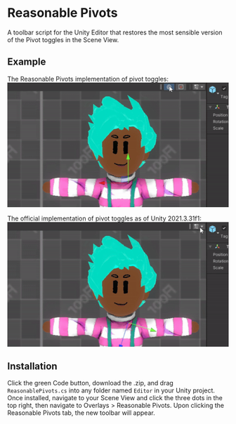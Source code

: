 # Reasonable Pivots
A toolbar script for the Unity Editor that restores the most sensible version of the Pivot toggles in the Scene View.

## Example
The Reasonable Pivots implementation of pivot toggles:
![The Reasonable Pivots implementation of pivot toggles](pivots_good.gif)

The official implementation of pivot toggles as of Unity 2021.3.31f1:
![The official implementation of pivot toggles as of Unity 2021](pivots_bad.gif)

## Installation
Click the green Code button, download the .zip, and drag `ReasonablePivots.cs` into any folder named `Editor` in your Unity project. Once installed, navigate to your Scene View and click the three dots in the top right, then navigate to Overlays > Reasonable Pivots. Upon clicking the Reasonable Pivots tab, the new toolbar will appear.